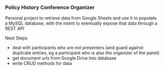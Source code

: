 ### Policy History Conference Organizer

Personal project to retrieve data from Google Sheets and use it to populate a MySQL database, with the intent to eventually expose that data through a REST API

Next Steps 
- deal with participants who are not presenters (and guard against duplicate entries, eg a participant who is also the organizer of the panel)
- get document urls from Google Drive into database
- write CRUD methods for data